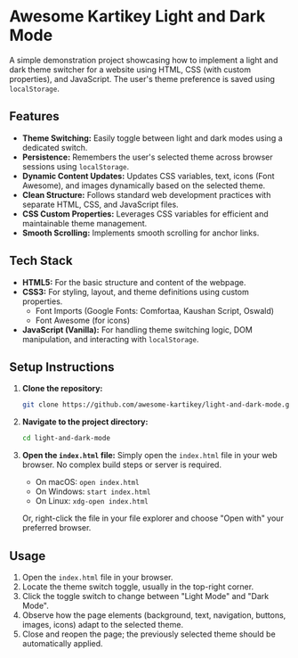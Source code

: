 # Awesome Kartikey Light and Dark Mode

A simple demonstration project showcasing how to implement a light and dark theme switcher for a website using HTML, CSS (with custom properties), and JavaScript. The user's theme preference is saved using `localStorage`.

## Features

- **Theme Switching:** Easily toggle between light and dark modes using a dedicated switch.
- **Persistence:** Remembers the user's selected theme across browser sessions using `localStorage`.
- **Dynamic Content Updates:** Updates CSS variables, text, icons (Font Awesome), and images dynamically based on the selected theme.
- **Clean Structure:** Follows standard web development practices with separate HTML, CSS, and JavaScript files.
- **CSS Custom Properties:** Leverages CSS variables for efficient and maintainable theme management.
- **Smooth Scrolling:** Implements smooth scrolling for anchor links.

## Tech Stack

- **HTML5:** For the basic structure and content of the webpage.
- **CSS3:** For styling, layout, and theme definitions using custom properties.
  - Font Imports (Google Fonts: Comfortaa, Kaushan Script, Oswald)
  - Font Awesome (for icons)
- **JavaScript (Vanilla):** For handling theme switching logic, DOM manipulation, and interacting with `localStorage`.

## Setup Instructions

1.  **Clone the repository:**

    ```bash
    git clone https://github.com/awesome-kartikey/light-and-dark-mode.git
    ```

2.  **Navigate to the project directory:**

    ```bash
    cd light-and-dark-mode
    ```

3.  **Open the `index.html` file:**
    Simply open the `index.html` file in your web browser. No complex build steps or server is required.

    - On macOS: `open index.html`
    - On Windows: `start index.html`
    - On Linux: `xdg-open index.html`

    Or, right-click the file in your file explorer and choose "Open with" your preferred browser.

## Usage

1.  Open the `index.html` file in your browser.
2.  Locate the theme switch toggle, usually in the top-right corner.
3.  Click the toggle switch to change between "Light Mode" and "Dark Mode".
4.  Observe how the page elements (background, text, navigation, buttons, images, icons) adapt to the selected theme.
5.  Close and reopen the page; the previously selected theme should be automatically applied.
